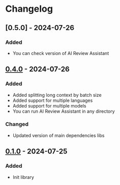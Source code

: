 # Changelog

## [0.5.0] - 2024-07-26
### Added
- You can check version of AI Review Assistant

## [0.4.0] - 2024-07-26
### Added
- Added splitting long context by batch size
- Added support for multiple languages
- Added support for multiple models
- You can run AI Review Assistant in any directory

### Changed
- Updated version of main dependencies libs

## [0.1.0] - 2024-07-25
### Added
- Init library

[Unreleased]: https://github.com/vvandriichuk/ai-review-assistant/compare/v0.4.0...HEAD
[0.4.0]: https://github.com/vvandriichuk/ai-review-assistant/compare/v0.1.0...v0.4.0
[0.1.0]: https://github.com/vvandriichuk/ai-review-assistant/releases/tag/v0.1.0
